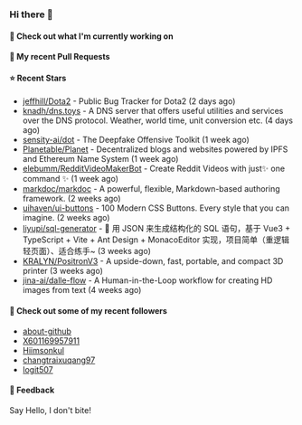 ### Hi there 👋

#### 👷 Check out what I'm currently working on

#### 🔨 My recent Pull Requests


#### ⭐ Recent Stars

- [jeffhill/Dota2](https://github.com/jeffhill/Dota2) - Public Bug Tracker for Dota2 (2 days ago)
- [knadh/dns.toys](https://github.com/knadh/dns.toys) - A DNS server that offers useful utilities and services over the DNS protocol. Weather, world time, unit conversion etc. (4 days ago)
- [sensity-ai/dot](https://github.com/sensity-ai/dot) - The Deepfake Offensive Toolkit (1 week ago)
- [Planetable/Planet](https://github.com/Planetable/Planet) - Decentralized blogs and websites powered by IPFS and Ethereum Name System (1 week ago)
- [elebumm/RedditVideoMakerBot](https://github.com/elebumm/RedditVideoMakerBot) - Create Reddit Videos with just✨ one command ✨ (1 week ago)
- [markdoc/markdoc](https://github.com/markdoc/markdoc) - A powerful, flexible, Markdown-based authoring framework. (2 weeks ago)
- [uihaven/ui-buttons](https://github.com/uihaven/ui-buttons) - 100 Modern CSS Buttons. Every style that you can imagine. (2 weeks ago)
- [liyupi/sql-generator](https://github.com/liyupi/sql-generator) - 🔨 用 JSON 来生成结构化的 SQL 语句，基于 Vue3 &#43; TypeScript &#43; Vite &#43; Ant Design &#43; MonacoEditor 实现，项目简单（重逻辑轻页面）、适合练手~ (3 weeks ago)
- [KRALYN/PositronV3](https://github.com/KRALYN/PositronV3) - A upside-down, fast, portable, and compact 3D printer (3 weeks ago)
- [jina-ai/dalle-flow](https://github.com/jina-ai/dalle-flow) - A Human-in-the-Loop workflow for creating HD images from text (4 weeks ago)

#### 👯 Check out some of my recent followers

- [about-github](https://github.com/about-github)
- [X601169957911](https://github.com/X601169957911)
- [Hiimsonkul](https://github.com/Hiimsonkul)
- [changtraixuqang97](https://github.com/changtraixuqang97)
- [logit507](https://github.com/logit507)

#### 💬 Feedback

Say Hello, I don't bite!
